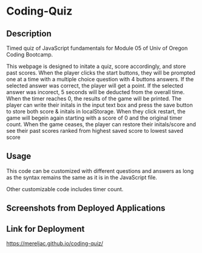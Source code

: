 # Coding-Quiz
## Description
Timed quiz of JavaScript fundamentals for Module 05 of Univ of Oregon Coding Bootcamp. 

This webpage is designed to initate a quiz, score accordingly, and store past scores. When the player clicks the start buttons, they will be prompted one at a time with a multiple choice question with 4 buttons answers. If the selected answer was correct, the player will get a point. If the selected answer was incorect, 5 seconds will be deducted from the overall time. When the timer reaches 0, the results of the game will be printed. The player can write their initals in the input text box and press the save button to store both score & initals in localStorage. When they click restart, the game will begein again starting with a score of 0 and the original timer count. When the game ceases, the player can restore their initals/score and see their past scores ranked from highest saved score to lowest saved score

## Usage
This code can be customized with different questions and answers as long as the syntax remains the same as it is in the JavaScript file. 

Other customizable code includes timer count. 

## Screenshots from Deployed Applications

## Link for Deployment 
https://mereljac.github.io/coding-quiz/